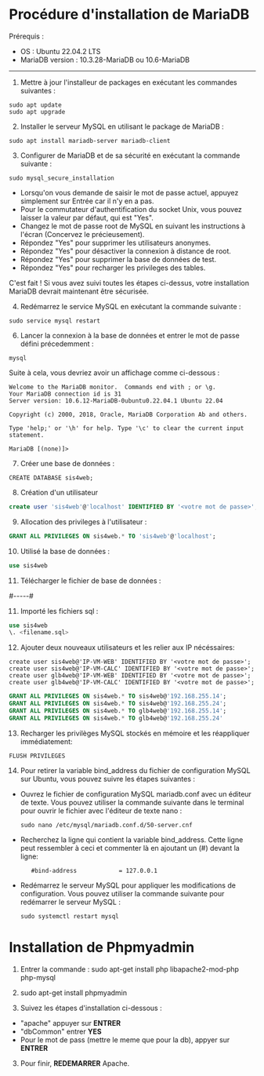 
# Procédure d'installation de MariaDB

Prérequis :

- OS : Ubuntu 22.04.2 LTS   
- MariaDB version : 10.3.28-MariaDB ou 10.6-MariaDB

---

1) Mettre à jour l'installeur de packages en exécutant les commandes suivantes :   
   
   
```
sudo apt update
sudo apt upgrade
```

2) Installer le serveur MySQL en utilisant le package de MariaDB :
   

```
sudo apt install mariadb-server mariadb-client
```

3) Configurer de MariaDB et de sa sécurité en exécutant la commande suivante :
   

```
sudo mysql_secure_installation
```

- Lorsqu'on vous demande de saisir le mot de passe actuel, appuyez simplement sur Entrée car il n'y en a pas.   
- Pour le commutateur d'authentification du socket Unix, vous pouvez laisser la valeur par défaut, qui est "Yes".   
- Changez le mot de passe root de MySQL en suivant les instructions à l'écran (Concervez le précieusement).   
- Répondez "Yes" pour supprimer les utilisateurs anonymes.
- Répondez "Yes" pour désactiver la connexion à distance de root.
- Répondez "Yes" pour supprimer la base de données de test.
- Répondez "Yes" pour recharger les privileges des tables.

C'est fait !  Si vous avez suivi toutes les étapes ci-dessus, votre installation MariaDB devrait maintenant être sécurisée.   

4) Redémarrez le service MySQL en exécutant la commande suivante :
    

```
sudo service mysql restart
```


6) Lancer la connexion à la base de données et entrer le mot de passe défini précedemment : 
   

```
mysql
```

Suite à cela, vous devriez avoir un affichage comme ci-dessous :
   
```
Welcome to the MariaDB monitor.  Commands end with ; or \g.
Your MariaDB connection id is 31
Server version: 10.6.12-MariaDB-0ubuntu0.22.04.1 Ubuntu 22.04

Copyright (c) 2000, 2018, Oracle, MariaDB Corporation Ab and others.

Type 'help;' or '\h' for help. Type '\c' to clear the current input statement.

MariaDB [(none)]> 
```

7) Créer une base de données :
   

```mysql
CREATE DATABASE sis4web;
```

8) Création d'un utilisateur


```sql
create user 'sis4web'@'localhost' IDENTIFIED BY '<votre mot de passe>';
```

9) Allocation des privileges à l'utilisateur <username> : 
    
    
```sql
GRANT ALL PRIVILEGES ON sis4web.* TO 'sis4web'@'localhost';
```

10) Utilisé la base de données : 
   
```sql
use sis4web
```


11) Télécharger le fichier de base de données : 

#-----#

11) Importé les fichiers sql : 
   

```sql
use sis4web
\. <filename.sql>
```

12) Ajouter deux nouveaux utilisateurs et les relier aux IP nécéssaires:

```
create user sis4web@'IP-VM-WEB' IDENTIFIED BY '<votre mot de passe>';
create user sis4web@'IP-VM-CALC' IDENTIFIED BY '<votre mot de passe>';
create user glb4web@'IP-VM-WEB' IDENTIFIED BY '<votre mot de passe>';
create user glb4web@'IP-VM-CALC' IDENTIFIED BY '<votre mot de passe>';
```
```sql
GRANT ALL PRIVILEGES ON sis4web.* TO sis4web@'192.168.255.14';
GRANT ALL PRIVILEGES ON sis4web.* TO sis4web@'192.168.255.24';
GRANT ALL PRIVILEGES ON sis4web.* TO glb4web@'192.168.255.14';
GRANT ALL PRIVILEGES ON sis4web.* TO glb4web@'192.168.255.24'
```

13) Recharger les privilèges MySQL stockés en mémoire et les réappliquer immédiatement: 
   

```
FLUSH PRIVILEGES
```
   
14) Pour retirer la variable bind_address du fichier de configuration MySQL sur Ubuntu, vous pouvez suivre les étapes suivantes : 
   
- Ouvrez le fichier de configuration MySQL mariadb.conf avec un éditeur de texte. Vous pouvez utiliser la commande suivante dans le terminal pour ouvrir le fichier avec l'éditeur de texte nano :
   
   ```
   sudo nano /etc/mysql/mariadb.conf.d/50-server.cnf
   ```
   
- Recherchez la ligne qui contient la variable bind_address. Cette ligne peut ressembler à ceci et commenter là en ajoutant un (#) devant la ligne:
   ```
      #bind-address            = 127.0.0.1
   ```
   
- Redémarrez le serveur MySQL pour appliquer les modifications de configuration. Vous pouvez utiliser la commande suivante pour redémarrer le serveur MySQL : 
   ```
   sudo systemctl restart mysql
   ```


# Installation de Phpmyadmin


1) Entrer la commande : sudo apt-get install php libapache2-mod-php php-mysql

1) sudo apt-get install phpmyadmin

2) Suivez les étapes d'installation ci-dessous : 
- "apache" appuyer sur **ENTRER**
- "dbCommon" entrer **YES** 
- Pour le mot de pass (mettre le meme que pour la db), appyer sur **ENTRER**

3) Pour finir, **REDEMARRER** Apache. 

  
